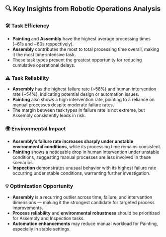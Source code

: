 ## 🔍 Key Insights from Robotic Operations Analysis

### 🛠️ Task Efficiency
- **Painting** and **Assembly** have the highest average processing times (~61s and ~60s respectively).
- **Assembly** contributes the most to total processing time overall, making it the most time-intensive task.
- These task types present the greatest opportunity for reducing cumulative operational delays.

### ⚠️ Task Reliability
- **Assembly** has the highest failure rate (~58%) and human intervention rate (~54%), indicating potential design or automation issues.
- **Painting** also shows a high intervention rate, pointing to a reliance on manual processes despite moderate failure rates.
- The margin between task types in failure rate is not extreme, but Assembly consistently leads in risk.

### 🌍 Environmental Impact
- **Assembly’s failure rate increases sharply under unstable environmental conditions**, while its processing time remains consistent.
- **Painting** shows a noticeable drop in human intervention under unstable conditions, suggesting manual processes are less involved in these scenarios.
- **Inspection** demonstrates unusual behavior with its highest failure rate occurring under stable conditions, warranting further investigation.

### 💡 Optimization Opportunity
- **Assembly** is a recurring outlier across time, failure, and intervention dimensions — making it the strongest candidate for targeted process improvements.
- **Process reliability** and **environmental robustness** should be prioritized for Assembly and Inspection tasks.
- **Automation enhancements** may reduce manual workload for Painting, especially in stable settings.

